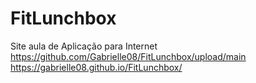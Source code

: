 # FitLunchbox
Site aula de Aplicação para Internet
https://github.com/Gabrielle08/FitLunchbox/upload/main
https://gabrielle08.github.io/FitLunchbox/
